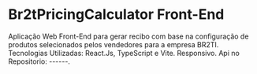 # Br2tPricingCalculator Front-End
Aplicação Web Front-End para gerar recibo com base na configuração de produtos selecionados pelos vendedores para a empresa BR2TI. 
Tecnologias Utilizadas: React.Js, TypeScript e Vite. Responsivo. 
Api no Repositorio: ------.
